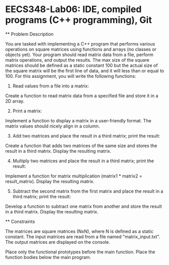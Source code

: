 # EECS348-Lab06: IDE, compiled programs (C++ programming), Git

** Problem Description

You are tasked with implementing a C++ program that performs various operations on square matrices using functions and arrays (no classes or objects yet). Your program should read matrix data from a file, perform matrix operations, and output the results. The max size of the square matrices should be defined as a static constant 100 but the actual size of the square matrix will be the first line of data, and it will less than or equal to 100. For this assignment, you will write the following functions:

1. Read values from a file into a matrix:

Create a function to read matrix data from a specified file and store it in a 2D array.

2. Print a matrix:

Implement a function to display a matrix in a user-friendly format. The matrix values should nicely align in a column.

3. Add two matrices and place the result in a third matrix; print the result:

Create a function that adds two matrices of the same size and stores the result in a third matrix. Display the resulting matrix.

4. Multiply two matrices and place the result in a third matrix; print the result:

Implement a function for matrix multiplication (matrix1 * matrix2 = result_matrix). Display the resulting matrix.

5. Subtract the second matrix from the first matrix and place the result in a third matrix; print the result:

Develop a function to subtract one matrix from another and store the result in a third matrix. Display the resulting matrix.

** Constraints

The matrices are square matrices (NxN), where N is defined as a static constant. The input matrices are read from a file named "matrix_input.txt". The output matrices are displayed on the console.

Place only the functional prototypes before the main function. Place the function bodies below the main program.
